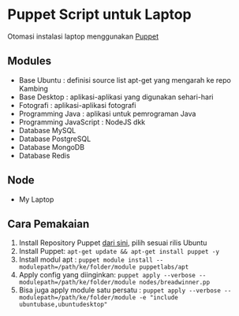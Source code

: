 # Puppet Script untuk Laptop #

Otomasi instalasi laptop menggunakan [Puppet](http://puppetlabs.com/)

## Modules ##

* Base Ubuntu : definisi source list apt-get yang mengarah ke repo Kambing
* Base Desktop : aplikasi-aplikasi yang digunakan sehari-hari
* Fotografi : aplikasi-aplikasi fotografi
* Programming Java : aplikasi untuk pemrograman Java
* Programming JavaScript : NodeJS dkk
* Database MySQL
* Database PostgreSQL
* Database MongoDB
* Database Redis

## Node ##

* My Laptop

## Cara Pemakaian ##

1. Install Repository Puppet [dari sini](https://apt.puppetlabs.com/), pilih sesuai rilis Ubuntu
2. Install Puppet: `apt-get update && apt-get install puppet -y`
3. Install modul apt : `puppet module install --modulepath=/path/ke/folder/module puppetlabs/apt`
4. Apply config yang diinginkan: `puppet apply --verbose --modulepath=/path/ke/folder/module nodes/breadwinner.pp`
5. Bisa juga apply module satu persatu : `puppet apply --verbose --modulepath=/path/ke/folder/module -e "include ubuntubase,ubuntudesktop"`
